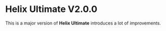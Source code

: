 # Helix Ultimate V2.0.0

This is a major version of **Helix Ultimate** introduces a lot of improvements.
